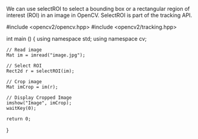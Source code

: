 We can use selectROI to select a bounding box or a rectangular region of interest (ROI) in an image in OpenCV. 
SelectROI is part of the tracking API.


#include <opencv2/opencv.hpp>
#include <opencv2/tracking.hpp>
 
int main ()
{
    using namespace std;
    using namespace cv;

    // Read image
    Mat im = imread("image.jpg");
     
    // Select ROI
    Rect2d r = selectROI(im);
     
    // Crop image
    Mat imCrop = im(r);
     
    // Display Cropped Image
    imshow("Image", imCrop);
    waitKey(0);
     
    return 0;
}
